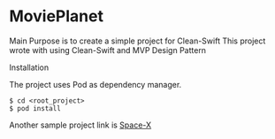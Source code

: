 # MoviePlanet
Main Purpose is to create a simple project for Clean-Swift
This project wrote with using Clean-Swift and MVP Design Pattern

Installation

The project uses Pod as dependency manager.

```
$ cd <root_project> 
$ pod install
```

Another sample project link is [Space-X](https://github.com/eyupcimen/Space-X)
